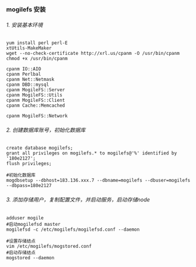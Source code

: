 ### mogilefs 安装

###### 1.  安装基本环境

    yum install perl perl-E
    xtUtils-MakeMaker
    wget --no-check-certificate http://xrl.us/cpanm -O /usr/bin/cpanm
    chmod +x /usr/bin/cpanm 
    
    cpanm IO::AIO
    cpanm Perlbal
    cpanm Net::Netmask
    cpanm DBD::mysql
    cpanm MogileFS::Server
    cpanm MogileFS::Utils
    cpanm MogileFS::Client
    cpanm Cache::Memcached
    
    cpanm MogileFS::Network


###### 2. 创建数据库账号，初始化数据库

    create database mogilefs;
    grant all privileges on mogilefs.* to mogilefs@'%' identified by '180e2127';
    flush privileges;

    #初始化数据库
    mogdbsetup --dbhost=183.136.xxx.7 --dbname=mogilefs --dbuser=mogilefs --dbpass=180e2127


###### 3. 添加存储用户，复制配置文件，并启动服务，启动存储node


    adduser mogile
    #启动mogilefsd master
    mogilefsd -c /etc/mogilefs/mogilefsd.conf --daemon
    
    #设置存储结点
    vim /etc/mogilefs/mogstored.conf
    #启动存储结点
    mogstored --daemon

    
